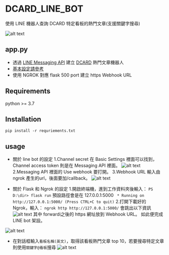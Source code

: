 # DCARD_LINE_BOT
使用 LINE 機器人查詢 DCARD 特定看板的熱門文章(支援關鍵字搜尋)

![alt text](https://i.imgur.com/kr0mTNg.png)

## app.py
* 透過 [LINE Messaging API](https://developers.line.biz/en/services/messaging-api/) 建立 [DCARD](https://www.dcard.tw/f) 熱門文章機器人
* [基本設定請參考](https://github.com/line/line-bot-sdk-python)
* 使用 NGROK 對應 flask 500 port 建立 https Webhook URL


## Requirements
python >= 3.7

## Installation
`pip install -r requriements.txt`

## usage
* 關於 line bot 的設定
1.Channel secret 在 Basic Settings 裡面可以找到，Channel access token 則是在 Messaging API 裡面。
![alt text](https://cdn-images-1.medium.com/max/1000/1*ZWscTYpEzFrDh25-C4DPUw.png)
2.Messaging API 裡面的 Use webhook 要打開。
3.Webhook URL 輸入由 ngrok 產生的url，後面要加/callback。
![alt text](https://cdn-images-1.medium.com/max/1000/1*3woQVYFoiDh2r6f-Ic-syg.png)

* 關於 Flask 和 Ngrok 的設定
1.開啟終端機，進到工作資料夾後輸入：
`PS D:\dir> flask run`
預設路徑會是在 127.0.0.1:5000
` * Running on http://127.0.0.1:5000/ (Press CTRL+C to quit)`
2.打開下載好的 Ngrok，輸入：
`ngrok http http://127.0.0.1:5000/`
會跳出以下資訊
![alt text](https://cdn-images-1.medium.com/max/1000/1*nuD9yOzAC5c21ZvCWDK_iw.png)
其中 forwardi之後的 https 網址放到 Webhook URL。
如此便完成 LINE bot 架設。

![alt text](https://i.imgur.com/VEX2mOq.png)
* 在對話框輸入`看板名稱(英文)`，取得該看板熱門文章 top 10，若要搜尋特定文章則使用`關鍵字@看板`搜尋
![alt text](https://i.imgur.com/kr0mTNg.png)


